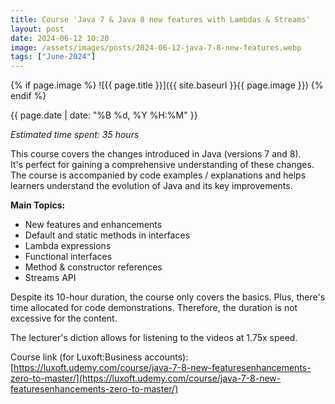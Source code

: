 ```yaml
---
title: Course 'Java 7 & Java 8 new features with Lambdas & Streams'
layout: post
date: 2024-06-12 10:20
image: /assets/images/posts/2024-06-12-java-7-8-new-features.webp
tags: ["June-2024"]
---
```


{% if page.image %}
![{{ page.title }}]({{ site.baseurl }}{{ page.image }})
{% endif %}

<div class="post-date">
{{ page.date | date: "%B %d, %Y %H:%M" }}
</div>

*Estimated time spent: 35 hours*

This course covers the changes introduced in Java (versions 7 and 8).  
It's perfect for gaining a comprehensive understanding of these changes. The course is accompanied by code examples / explanations and helps learners understand the evolution of Java and its key improvements.

**Main Topics:**
- New features and enhancements
- Default and static methods in interfaces
- Lambda expressions
- Functional interfaces
- Method & constructor references
- Streams API

Despite its 10-hour duration, the course only covers the basics. Plus, there's time allocated for code demonstrations. Therefore, the duration is not excessive for the content.

The lecturer's diction allows for listening to the videos at 1.75x speed.

Course link (for Luxoft:Business accounts): [https://luxoft.udemy.com/course/java-7-8-new-featuresenhancements-zero-to-master/](https://luxoft.udemy.com/course/java-7-8-new-featuresenhancements-zero-to-master/)